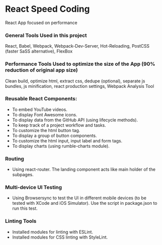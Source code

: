 # React Speed Coding
React App focused on performance

### General Tools Used in this project
React, Babel, Webpack, Webpack-Dev-Server, Hot-Reloading, PostCSS (faster SaSS alternative), FlexBox

### Performance Tools Used to optimize the size of the App (90% reduction of original app size)
Clean build, optimize html, extract css, dedupe (optional), separate js bundles, js minification,
react production settings, Webpack Analysis Tool

### Reusable React Components:
* To embed YouTube videos.
* To display Font Awesome icons.
* To display data from the GitHub API (using lifecycle methods).
* To keep track of a project workflow and tasks.
* To customize the html button tag.
* To display a group of button components.
* To customize the html input, input label and form tags.
* To display charts (using rumble-charts module).

### Routing
* Using react-router. The landing component acts like main holder of the subpages.

### Multi-device UI Testing
* Using Browsersync to test the UI in different mobile devices (to be tested with XCode
  and iOS Simulator). Use the script in package.json to run this test.

### Linting Tools
* Installed modules for linting with ESLint.
* Installed modules for CSS linting with StyleLint.
